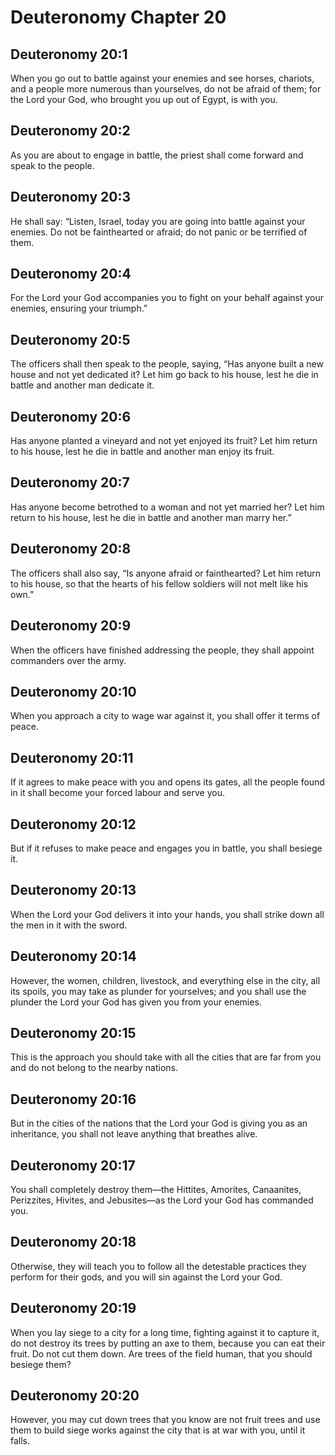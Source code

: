 # Deuteronomy Chapter 20

## Deuteronomy 20:1
When you go out to battle against your enemies and see horses, chariots, and a people more numerous than yourselves, do not be afraid of them; for the Lord your God, who brought you up out of Egypt, is with you.

## Deuteronomy 20:2
As you are about to engage in battle, the priest shall come forward and speak to the people.

## Deuteronomy 20:3
He shall say: “Listen, Israel, today you are going into battle against your enemies. Do not be fainthearted or afraid; do not panic or be terrified of them.

## Deuteronomy 20:4
For the Lord your God accompanies you to fight on your behalf against your enemies, ensuring your triumph.”

## Deuteronomy 20:5
The officers shall then speak to the people, saying, “Has anyone built a new house and not yet dedicated it? Let him go back to his house, lest he die in battle and another man dedicate it.

## Deuteronomy 20:6
Has anyone planted a vineyard and not yet enjoyed its fruit? Let him return to his house, lest he die in battle and another man enjoy its fruit.

## Deuteronomy 20:7
Has anyone become betrothed to a woman and not yet married her? Let him return to his house, lest he die in battle and another man marry her.”

## Deuteronomy 20:8
The officers shall also say, “Is anyone afraid or fainthearted? Let him return to his house, so that the hearts of his fellow soldiers will not melt like his own.”

## Deuteronomy 20:9
When the officers have finished addressing the people, they shall appoint commanders over the army.

## Deuteronomy 20:10
When you approach a city to wage war against it, you shall offer it terms of peace.

## Deuteronomy 20:11
If it agrees to make peace with you and opens its gates, all the people found in it shall become your forced labour and serve you.

## Deuteronomy 20:12
But if it refuses to make peace and engages you in battle, you shall besiege it.

## Deuteronomy 20:13
When the Lord your God delivers it into your hands, you shall strike down all the men in it with the sword.

## Deuteronomy 20:14
However, the women, children, livestock, and everything else in the city, all its spoils, you may take as plunder for yourselves; and you shall use the plunder the Lord your God has given you from your enemies.

## Deuteronomy 20:15
This is the approach you should take with all the cities that are far from you and do not belong to the nearby nations.

## Deuteronomy 20:16
But in the cities of the nations that the Lord your God is giving you as an inheritance, you shall not leave anything that breathes alive.

## Deuteronomy 20:17
You shall completely destroy them—the Hittites, Amorites, Canaanites, Perizzites, Hivites, and Jebusites—as the Lord your God has commanded you.

## Deuteronomy 20:18
Otherwise, they will teach you to follow all the detestable practices they perform for their gods, and you will sin against the Lord your God.

## Deuteronomy 20:19
When you lay siege to a city for a long time, fighting against it to capture it, do not destroy its trees by putting an axe to them, because you can eat their fruit. Do not cut them down. Are trees of the field human, that you should besiege them?

## Deuteronomy 20:20
However, you may cut down trees that you know are not fruit trees and use them to build siege works against the city that is at war with you, until it falls.
